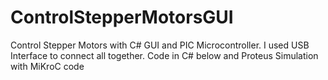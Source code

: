 # ControlStepperMotorsGUI
Control Stepper Motors with C# GUI and PIC Microcontroller. I used USB Interface to connect all together. Code in C# below and Proteus Simulation with MiKroC code
